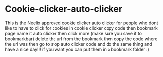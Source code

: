 # Cookie-clicker-auto-clicker
This is the Neelix approved cookie clicker auto clicker for people who dont like to have to click for cookies in cookie clicker
copy code then bookmark page name it auto clicker then click more (make sure you save it to bookmarkbar) delete the url from the bookmark then copy the code where the url was then go to stop auto clicker code and do the same thing and have a nice day!!!
if you want you can put them in a bookmark folder :)
